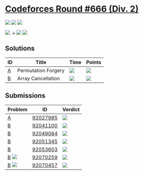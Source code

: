 # [Codeforces Round #666 (Div. 2)](https://codeforces.com/contest/1405)

![](https://img.shields.io/badge/Participation-7-blueviolet)
![](https://img.shields.io/badge/Rank-8237-orange)
![](https://img.shields.io/badge/Points-856-blue)

![](https://img.shields.io/badge/Expert-1677-blue) →
![](https://img.shields.io/badge/Specialist-1544-cyan)
![](https://img.shields.io/badge/---133-red)

## Solutions
| ID | Title | Time | Points |
| --- | --- | --- | --- |
| [A](https://codeforces.com/contest/1405/problem/A) | Permutation Forgery | ![](https://img.shields.io/badge/-00%3A06-yellowgreen) | ![](https://img.shields.io/badge/-488%2F500-blue) |
| [B](https://codeforces.com/contest/1405/problem/B) | Array Cancellation | ![](https://img.shields.io/badge/-01%3A48-yellowgreen) | ![](https://img.shields.io/badge/-368%2F1000-blue) |

## Submissions
| Problem | ID | Verdict |
| --- | --- | --- |
| [A](https://codeforces.com/contest/1405/problem/A) | [92027985](https://codeforces.com/contest/1405/submission/92027985) | ![](https://img.shields.io/badge/-Accepted-brightgreen) |
| [B](https://codeforces.com/contest/1405/problem/B) | [92041100](https://codeforces.com/contest/1405/submission/92041100) | ![](https://img.shields.io/badge/-Wrong%20answer%20on%20pretest%202-red) |
| [B](https://codeforces.com/contest/1405/problem/B) | [92049064](https://codeforces.com/contest/1405/submission/92049064) | ![](https://img.shields.io/badge/-Wrong%20answer%20on%20pretest%202-red) |
| [B](https://codeforces.com/contest/1405/problem/B) | [92051345](https://codeforces.com/contest/1405/submission/92051345) | ![](https://img.shields.io/badge/-Wrong%20answer%20on%20pretest%202-red) |
| [B](https://codeforces.com/contest/1405/problem/B) | [92053603](https://codeforces.com/contest/1405/submission/92053603) | ![](https://img.shields.io/badge/-Wrong%20answer%20on%20pretest%202-red) |
| [B](https://codeforces.com/contest/1405/problem/B) ![](https://img.shields.io/badge/-Python-blue) | [92070259](https://codeforces.com/contest/1405/submission/92070259) | ![](https://img.shields.io/badge/-Wrong%20answer%20on%20pretest%201-yellow) |
| [B](https://codeforces.com/contest/1405/problem/B) ![](https://img.shields.io/badge/-Python-blue) | [92070457](https://codeforces.com/contest/1405/submission/92070457) | ![](https://img.shields.io/badge/-Accepted-brightgreen) |
